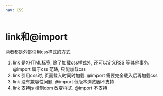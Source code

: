 ```yaml
---
nav: CSS
---
```

# link和@import

两者都是外部引用css样式的方式

1. link 是XHTML标签, 除了加载css样式外, 还可以定义RSS 等其他事务. @import 属于css 范畴, 只能加载css
2. link 引用css时, 页面载入时同时加载. @import 需要完全载入后再加载css
3. link 没有兼容性问题, @import 低版本浏览器不支持
4. link 支持js 控制dom 改变样式. @import 不支持
